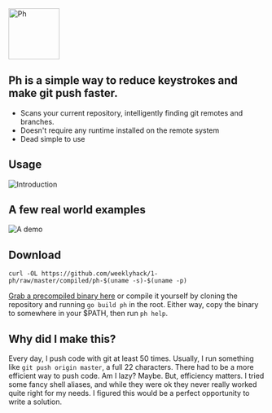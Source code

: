 <img alt="Ph" src="https://cdn.rawgit.com/weeklyhack/1-ph/master/img/logo.svg" style="height: 100px;" />

## Ph is a simple way to reduce keystrokes and make git push faster.
- Scans your current repository, intelligently finding git remotes and branches.
- Doesn't require any runtime installed on the remote system
- Dead simple to use

## Usage
![Introduction](https://cdn.rawgit.com/weeklyhack/1-ph/master/img/intro.svg)

## A few real world examples
![A demo](http://weeklyhack.github.io/assets/images/posts/ph.gif)

## Download
```
curl -OL https://github.com/weeklyhack/1-ph/raw/master/compiled/ph-$(uname -s)-$(uname -p)
```
[Grab a precompiled binary here](https://github.com/1egoman/1-ph/tree/master/compiled)
or compile it yourself by cloning the repository and running `go build ph` in
the root. Either way, copy the binary to somewhere in your $PATH, then run `ph
help`.

## Why did I make this?
Every day, I push code with git at least 50 times. Usually, I run something
like `git push origin master`, a full 22 characters. There had to be a more
efficient way to push code. Am I lazy? Maybe. But, efficiency matters.
I tried some fancy shell aliases, and while they
were ok they never really worked quite right for my needs. I figured this
would be a perfect opportunity to write a solution.

